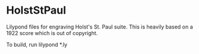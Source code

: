 # HolstStPaul

Lilypond files for engraving Holst's St. Paul suite.
This is heavily based on a 1922 score which is out of copyright. 

To build, run lilypond *.ly

